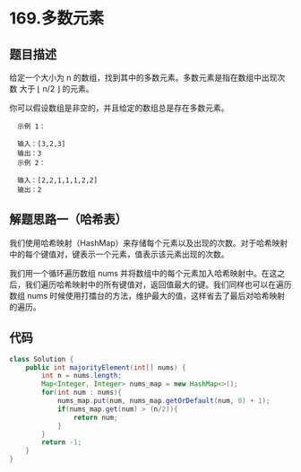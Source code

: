 # 169.多数元素

## 题目描述
给定一个大小为 n 的数组，找到其中的多数元素。多数元素是指在数组中出现次数 大于 ⌊ n/2 ⌋ 的元素。

你可以假设数组是非空的，并且给定的数组总是存在多数元素。


      示例 1：

      输入：[3,2,3]
      输出：3
      示例 2：

      输入：[2,2,1,1,1,2,2]
      输出：2


## 解题思路一（哈希表）
我们使用哈希映射（HashMap）来存储每个元素以及出现的次数。对于哈希映射中的每个键值对，键表示一个元素，值表示该元素出现的次数。

我们用一个循环遍历数组 nums 并将数组中的每个元素加入哈希映射中。在这之后，我们遍历哈希映射中的所有键值对，返回值最大的键。我们同样也可以在遍历数组 nums 时候使用打擂台的方法，维护最大的值，这样省去了最后对哈希映射的遍历。


## 代码
```java
class Solution {
    public int majorityElement(int[] nums) {
        int n = nums.length;
        Map<Integer, Integer> nums_map = new HashMap<>();
        for(int num : nums){
            nums_map.put(num, nums_map.getOrDefault(num, 0) + 1);
            if(nums_map.get(num) > (n/2)){
                return num;
            }
        }
        return -1;
    }
}
```
